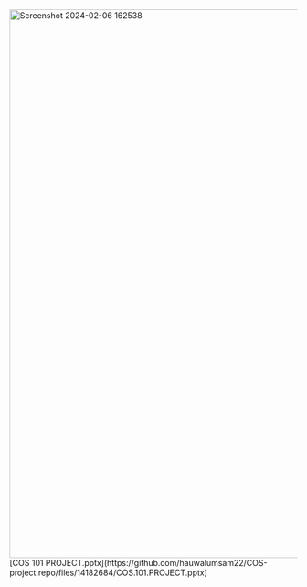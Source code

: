 <img width="960" alt="Screenshot 2024-02-06 162538" src="https://github.com/hauwalumsam22/COS-project.repo/assets/149111359/8faa0fed-8699-4c46-9c7a-40094950a8e2">
[COS 101 PROJECT.pptx](https://github.com/hauwalumsam22/COS-project.repo/files/14182684/COS.101.PROJECT.pptx)
